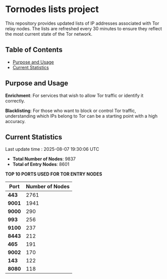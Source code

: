 # Tornodes lists project

This repository provides updated lists of IP addresses associated with Tor relay nodes. The lists are refreshed every 30 minutes to ensure they reflect the most current state of the Tor network.

## Table of Contents

- [Purpose and Usage](#purpose-and-usage)
- [Current Statistics](#current-statistics)


## Purpose and Usage

**Enrichment**: For services that wish to allow Tor traffic or identify it correctly.

**Blacklisting**: For those who want to block or control Tor traffic, understanding which IPs belong to Tor can be a starting point with a high accuracy.

## Current Statistics

Last update time : 2025-08-07 19:30:06 UTC

- **Total Number of Nodes**: 9837
- **Total of Entry Nodes**: 8601

**TOP 10 PORTS USED FOR TOR ENTRY NODES**

| **Port** | **Number of Nodes** |
|------|-----------------|
| **443**   | 2761  |
| **9001**   | 1941  |
| **9000**   | 290  |
| **993**   | 256  |
| **9100**   | 237  |
| **8443**   | 212  |
| **465**   | 191  |
| **9002**   | 170  |
| **143**   | 122  |
| **8080**   | 118  |

